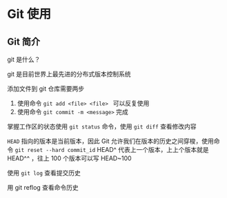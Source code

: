 # Git 使用

## Git 简介

git 是什么？

git 是目前世界上最先进的分布式版本控制系统

添加文件到 git 仓库需要两步

1. 使用命令 `git add <file> <file> ` 可以反复使用
2. 使用命令 `git commit -m <message>` 完成

掌握工作区的状态使用 `git status` 命令，使用 `git diff` 查看修改内容

`HEAD` 指向的版本是当前版本，因此 Git 允许我们在版本的历史之间穿梭，使用命令 `git reset --hard commit_id`  HEAD^ 代表上一个版本，上上个版本就是 HEAD^^ ，往上 100 个版本可以写 HEAD~100

使用 `git log` 查看提交历史

用 git reflog 查看命令历史

